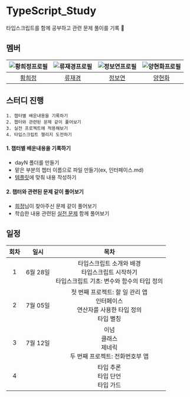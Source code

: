 # TypeScript_Study
타입스크립트를 함께 공부하고 관련 문제 풀이를 기록 📝

## 멤버

|  ![황희정프로필](https://github.com/goatFE.png?size=100)  | ![류재경프로필](https://github.com/ujkey.png?size=100) |    ![정보연프로필](https://github.com/boyeonJ.png?size=100)     |    ![양현화프로필](https://github.com/hhyanghh.png?size=100)     |
|:---------------------------------------------------:|:-----------------------------------------------------:|:--------------------------------------------------:|:--------------------------------------------------:|
|          [황희정](https://github.com/goatFE)           |         [류재경](https://github.com/ujkey)          |         [정보연](https://github.com/boyeonJ)          |         [양현화](https://github.com/hhyanghh)          |

## 스터디 진행
```
1. 챕터별 배운내용을 기록하기
2. 챕터와 관련된 문제 같이 풀어보기
3. 실전 프로젝트에 적용해보기
4. 타입스크립트 챌리지 도전하기
```
#### 1. 챕터별 배운내용을 기록하기
- dayN 폴더를 만들기
- 맡은 부분의 챕터 이름으로 파일 만들기(ex, 인터페이스.md)
- [템플릿](https://github.com/boyeonJ/TypeScript_Study/blob/main/Template.md)에 맞춰 내용 작성하기

#### 2. 챕터와 관련된 문제 같이 풀어보기
- [희정](https://github.com/goatFE)님이 찾아주신 문제 같이 풀어보기
- 학습한 내용 관련된 [실전 문제](https://yamoo9.gitbook.io/typescript/interface/parameters) 함께 풀어보기

## 일정

| 회차 |        일시        |   목차    | 
|:--:|:----------------:|:-------:|
| 1  | 6월 28일  |   타입스크립트 소개와 배경<br/> 타입스크립트 시작하기<br/> 타입스크립트 기초: 변수와 함수의 타입 정의  |
| 2  | 7월 05일  |   첫 번째 프로젝트: 할 일 관리 앱<br/>인터페이스<br/>연산자를 사용한 타입 정의<br/>타입 별칭   |
| 3  | 7월 12일  |   이넘<br/>클래스<br/>제네릭<br/>두 번째 프로젝트: 전화번호부 앱   |
| 4  |  |   타입 추론<br/>타입 단언<br/>타입 가드   |

